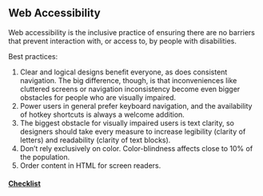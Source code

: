 ## Web Accessibility
Web accessibility is the inclusive practice of ensuring there are no barriers that prevent interaction with, or access to, by people with disabilities.

Best practices:
1. Clear and logical designs benefit everyone, as does consistent navigation. The big difference, though, is that inconveniences like cluttered screens or navigation inconsistency become even bigger obstacles for people who are visually impaired.
2. Power users in general prefer keyboard navigation, and the availability of hotkey shortcuts is always a welcome addition.
3. The biggest obstacle for visually impaired users is text clarity, so designers should take every measure to increase legibility (clarity of letters) and readability (clarity of text blocks).
4. Don’t rely exclusively on color. Color-blindness affects close to 10% of the population.
5. Order content in HTML for screen readers.

#### [Checklist](https://a11yproject.com/checklist/)
